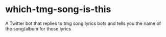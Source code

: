 # which-tmg-song-is-this
A Twitter bot that replies to tmg song lyrics bots and tells you the name of the song/album for those lyrics
